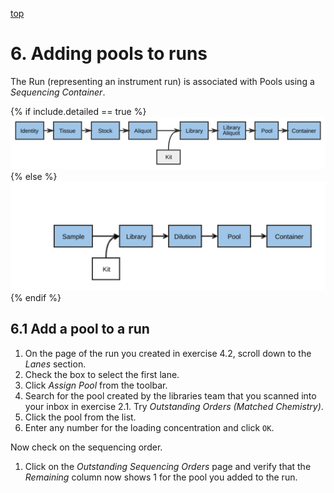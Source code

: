 <a name="runs-add-pools" href="#" id="toplink">top</a>

# 6. Adding pools to runs

The Run (representing an instrument run) is associated with Pools using a
_Sequencing Container_.

{% if include.detailed == true %}
<img src="pics/flow-cell.svg"/>
{% else %}
<img src="pics/plain-flow-cell.svg"/>
{% endif %}

## 6.1 Add a pool to a run

1. On the page of the run you created in exercise 4.2, scroll down to the
   _Lanes_ section.
1. Check the box to select the first lane.
1. Click _Assign Pool_ from the toolbar.
1. Search for the pool created by the libraries team that you scanned into
   your inbox in exercise 2.1. Try _Outstanding Orders (Matched Chemistry)_.
1. Click the pool from the list.
1. Enter any number for the loading concentration and click `OK`.

Now check on the sequencing order.

1. Click on the _Outstanding Sequencing Orders_ page and verify that the _Remaining_ column now shows 1 for the pool you
   added to the run.
